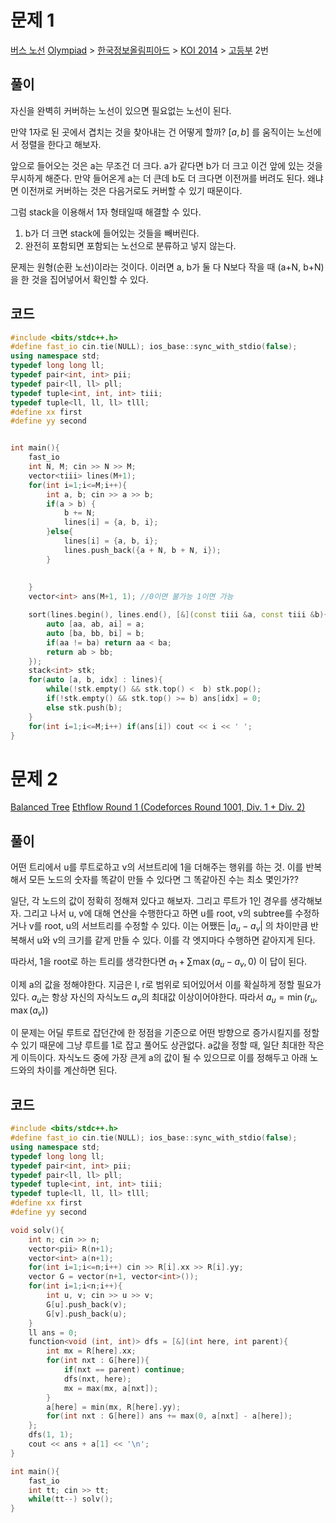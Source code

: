 # 문제 1
[버스 노선](https://www.acmicpc.net/problem/10165)
[Olympiad](https://www.acmicpc.net/category/2) > [한국정보올림피아드](https://www.acmicpc.net/category/55) > [KOI 2014](https://www.acmicpc.net/category/302) > [고등부](https://www.acmicpc.net/category/detail/1272) 2번

## 풀이
자신을 완벽히 커버하는 노선이 있으면 필요없는 노선이 된다.

만약 1자로 된 곳에서 겹치는 것을 찾아내는 건 어떻게 할까?
$[a, b]$ 를 움직이는 노선에서 정렬을 한다고 해보자.

앞으로 들어오는 것은 a는 무조건 더 크다.
a가 같다면 b가 더 크고 이건 앞에 있는 것을 무시하게 해준다.
만약 들어온게 a는 더 큰데 b도 더 크다면 이전꺼를 버려도 된다. 왜냐면 이전꺼로 커버하는 것은 다음거로도 커버할 수 있기 때문이다.

그럼 stack을 이용해서 1자 형태일때 해결할 수 있다.
1. b가 더 크면 stack에 들어있는 것들을 빼버린다.
2. 완전히 포함되면 포함되는 노선으로 분류하고 넣지 않는다.

문제는 원형(순환 노선)이라는 것이다.
이러면 a, b가 둘 다 N보다 작을 때 (a+N, b+N)을 한 것을 집어넣어서 확인할 수 있다.

## 코드
```cpp
#include <bits/stdc++.h>
#define fast_io cin.tie(NULL); ios_base::sync_with_stdio(false);
using namespace std;
typedef long long ll;
typedef pair<int, int> pii;
typedef pair<ll, ll> pll;
typedef tuple<int, int, int> tiii;
typedef tuple<ll, ll, ll> tlll;
#define xx first
#define yy second


int main(){
    fast_io
    int N, M; cin >> N >> M;
    vector<tiii> lines(M+1);
    for(int i=1;i<=M;i++){
        int a, b; cin >> a >> b;
        if(a > b) {
            b += N;
            lines[i] = {a, b, i};
        }else{
            lines[i] = {a, b, i};
            lines.push_back({a + N, b + N, i});
        }
        
        
    }
    vector<int> ans(M+1, 1); //0이면 불가능 1이면 가능

    sort(lines.begin(), lines.end(), [&](const tiii &a, const tiii &b){
        auto [aa, ab, ai] = a;
        auto [ba, bb, bi] = b;
        if(aa != ba) return aa < ba;
        return ab > bb;
    });
    stack<int> stk;
    for(auto [a, b, idx] : lines){
        while(!stk.empty() && stk.top() <  b) stk.pop();
        if(!stk.empty() && stk.top() >= b) ans[idx] = 0;
        else stk.push(b);
    }
    for(int i=1;i<=M;i++) if(ans[i]) cout << i << ' ';
}
```

# 문제 2
[Balanced Tree](https://codeforces.com/contest/2062/problem/D)
[Ethflow Round 1 (Codeforces Round 1001, Div. 1 + Div. 2)](https://codeforces.com/contest/2062)

## 풀이
어떤 트리에서 u를 루트로하고 v의 서브트리에 1을 더해주는 행위를 하는 것. 
이를 반복해서 모든 노드의 숫자를 똑같이 만들 수 있다면 그 똑같아진 수는 최소 몇인가??

일단, 각 노드의 값이 정확히 정해져 있다고 해보자. 그리고 루트가 1인 경우를 생각해보자.
그리고 나서 u, v에 대해 연산을 수행한다고 하면 
u를 root, v의 subtree를 수정하거나 v를 root, u의 서브트리를 수정할 수 있다.
이는 어쨌든 $|a_{u}-a_{v}|$ 의 차이만큼 반복해서 u와 v의 크기를 같게 만들 수 있다.
이를 각 엣지마다 수행하면 같아지게 된다.

따라서, 1을 root로 하는 트리를 생각한다면 $a_1 + \sum\max(a_{u}-a_{v}, 0)$ 이 답이 된다.

이제 a의 값을 정해야한다. 지금은 l, r로 범위로 되어있어서 이를 확실하게 정할 필요가 있다.
$a_u$는 항상 자신의 자식노드 $a_v$의 최대값 이상이어야한다.
따라서 $a_{u}=\min(r_{u},\max(a_{v}))$

이 문제는 어딜 루트로 잡던간에 한 정점을 기준으로 어떤 방향으로 증가시킬지를 정할 수 있기 때문에 그냥 루트를 1로 잡고 풀어도 상관없다.
a값을 정할 때, 일단 최대한 작은게 이득이다. 자식노드 중에 가장 큰게 a의 값이 될 수 있으므로 이를 정해두고 아래 노드와의 차이를 계산하면 된다.

## 코드
```cpp
#include <bits/stdc++.h>
#define fast_io cin.tie(NULL); ios_base::sync_with_stdio(false);
using namespace std;
typedef long long ll;
typedef pair<int, int> pii;
typedef pair<ll, ll> pll;
typedef tuple<int, int, int> tiii;
typedef tuple<ll, ll, ll> tlll;
#define xx first
#define yy second

void solv(){
    int n; cin >> n;
    vector<pii> R(n+1);
    vector<int> a(n+1);
    for(int i=1;i<=n;i++) cin >> R[i].xx >> R[i].yy;
    vector G = vector(n+1, vector<int>());
    for(int i=1;i<n;i++){
        int u, v; cin >> u >> v;
        G[u].push_back(v);
        G[v].push_back(u);
    }
    ll ans = 0;
    function<void (int, int)> dfs = [&](int here, int parent){
        int mx = R[here].xx;
        for(int nxt : G[here]){
            if(nxt == parent) continue;
            dfs(nxt, here);
            mx = max(mx, a[nxt]);
        }
        a[here] = min(mx, R[here].yy);
        for(int nxt : G[here]) ans += max(0, a[nxt] - a[here]);
    };
    dfs(1, 1);
    cout << ans + a[1] << '\n';
}

int main(){
    fast_io
    int tt; cin >> tt;
    while(tt--) solv();
}
```